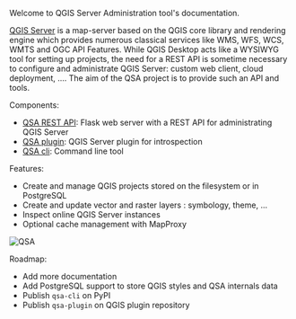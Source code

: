 Welcome to QGIS Server Administration tool's documentation.

[QGIS Server](https://docs.qgis.org/3.34/en/docs/server_manual/introduction.html) is
a map-server based on the QGIS core library and rendering engine which provides
numerous classical services like WMS, WFS, WCS, WMTS and OGC API Features.
While QGIS Desktop acts like a WYSIWYG tool for setting up projects, the need
for a REST API is sometime necessary to configure and administrate QGIS Server: custom web client, cloud deployment, .... The aim of the QSA project is to
provide such an API and tools.

Components:

* [QSA REST API](qsa-api/): Flask web server with a REST API for administrating QGIS Server
* [QSA plugin](qsa-plugin/): QGIS Server plugin for introspection
* [QSA cli](qsa-cli/): Command line tool

Features:

* Create and manage QGIS projects stored on the filesystem or in PostgreSQL
* Create and update vector and raster layers : symbology, theme, ...
* Inspect online QGIS Server instances
* Optional cache management with MapProxy

![QSA](images/qsa_archi.png)

Roadmap:

* Add more documentation
* Add PostgreSQL support to store QGIS styles and QSA internals data
* Publish `qsa-cli` on PyPI
* Publish `qsa-plugin` on QGIS plugin repository
